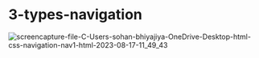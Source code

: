 # 3-types-navigation
![screencapture-file-C-Users-sohan-bhiyajiya-OneDrive-Desktop-html-css-navigation-nav1-html-2023-08-17-11_49_43](https://github.com/Sohan9725/3-types-navigation/assets/113894253/adcb9a95-0701-416b-8445-ac8396f13993)
